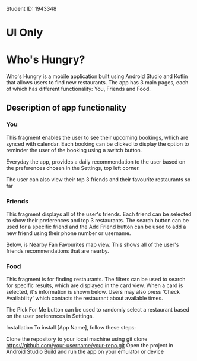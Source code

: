 Student ID: 1943348

# UI Only

# Who's Hungry?
Who's Hungry is a mobile application built using Android Studio and Kotlin that allows users to find new restaurants.
The app has 3 main pages, each of which has different functionality: You, Friends and Food.

## Description of app functionality
### You
This fragment enables the user to see their upcoming bookings, which are synced with calendar.
Each booking can be clicked to display the option to reminder the user of the booking using a switch button.

Everyday the app, provides a daily recommendation to the user based on the preferences chosen in the Settings, top left corner.

The user can also view their top 3 friends and their favourite restaurants so far

### Friends

This fragment displays all of the user's friends. Each friend can be selected to show their preferences and top 3 restaurants.
The search button can be used for a specific friend and the Add Friend button can be used to add a new friend using their phone number
or username.

Below, is Nearby Fan Favourites map view. This shows all of the user's friends recommendations that are nearby.

### Food
This fragment is for finding restaurants. The filters can be used to search for specific results, which are displayed in the card view.
When a card is selected, it's information is shown below. Users may also press 'Check Availability' which contacts the restaurant about available times.

The Pick For Me button can be used to randomly select a restaurant based on the user preferences in Settings.

Installation
To install [App Name], follow these steps:

Clone the repository to your local machine using git clone https://github.com/your-username/your-repo.git
Open the project in Android Studio
Build and run the app on your emulator or device
